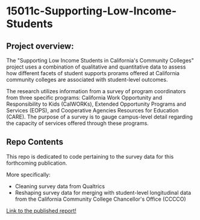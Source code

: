 # 15011c-Supporting-Low-Income-Students

## Project overview: 

The "Supporting Low Income Students in California's Community Colleges" project uses a combination of qualitative and quantitative data to assess how different facets of student supports prorams offered at California community colleges are associated with student-level outcomes. 

The research utilizes information from a survey of program coordinators from three specific programs: California Work Opportunity and Responsibility to Kids (CalWORKs), Extended Opportunity Programs and Services (EOPS), and Cooperative Agencies Resources for Education (CARE). The  purpose of a survey is to gauge campus-level detail regarding the capacity of services offered through these programs. 

## Repo Contents

This repo is dedicated to code pertaining to the survey data for this forthcoming publication.

More specifically:
- Cleaning survey data from Qualtrics
- Reshaping survey data for merging with student-level longitudinal data from the California Community College Chancellor's Office (CCCCO)

[Link to the published report!](https://www.ppic.org/wp-content/uploads/supporting-student-parents-in-community-college-calworks-programs-october-2020.pdf "Supporting Student Parents in Community College CalWORKs Programs")
